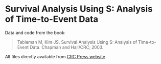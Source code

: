# Survival Analysis Using S: Analysis of Time-to-Event Data

Data and code from the book:

> Tableman M, Kim JS. Survival Analysis Using S: Analysis of Time-to-Event Data. Chapman and Hall/CRC; 2003.

All files directly available from [CRC Press website](https://www.crcpress.com/Survival-Analysis-Using-S-Analysis-of-Time-to-Event-Data/Tableman-Kim/p/book/9781584884088)
